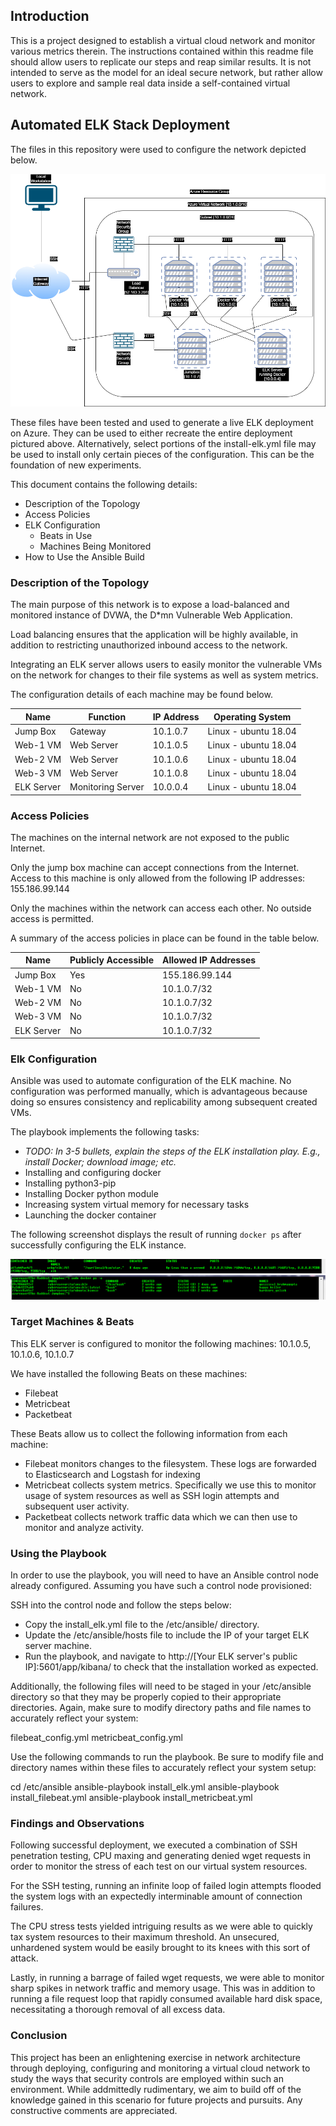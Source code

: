 ## Introduction

This is a project designed to establish a virtual cloud network and monitor various metrics therein. 
The instructions contained within this readme file should allow users to replicate our steps and reap similar results. It is not intended to serve as the model for an ideal secure network, but rather allow users to explore and sample real data inside a self-contained virtual network.

## Automated ELK Stack Deployment

The files in this repository were used to configure the network depicted below.

![Network Diagram](https://raw.githubusercontent.com/git-dmcintyre/elkproject/main/Images/network_diagram.png)

These files have been tested and used to generate a live ELK deployment on Azure. They can be used to either recreate the entire deployment pictured above. Alternatively, select portions of the install-elk.yml file may be used to install only certain pieces of the configuration. This can be the foundation of new experiments.


This document contains the following details:
- Description of the Topology
- Access Policies
- ELK Configuration
  - Beats in Use
  - Machines Being Monitored
- How to Use the Ansible Build


### Description of the Topology

The main purpose of this network is to expose a load-balanced and monitored instance of DVWA, the D*mn Vulnerable Web Application.

Load balancing ensures that the application will be highly available, in addition to restricting unauthorized inbound access to the network.

Integrating an ELK server allows users to easily monitor the vulnerable VMs on the network for changes to their file systems as well as system metrics.

The configuration details of each machine may be found below.

| Name       | Function          | IP Address | Operating System     |
|------------|-------------------|------------|----------------------|
| Jump Box   | Gateway           | 10.1.0.7   | Linux - ubuntu 18.04 |
| Web-1 VM   | Web Server        | 10.1.0.5   | Linux - ubuntu 18.04 |
| Web-2 VM   | Web Server        | 10.1.0.6   | Linux - ubuntu 18.04 |
| Web-3 VM   | Web Server        | 10.1.0.8   | Linux - ubuntu 18.04 |
| ELK Server | Monitoring Server | 10.0.0.4   | Linux - ubuntu 18.04 |

### Access Policies

The machines on the internal network are not exposed to the public Internet. 

Only the jump box machine can accept connections from the Internet. Access to this machine is only allowed from the following IP addresses: 155.186.99.144

Only the machines within the network can access each other. No outside access is permitted.

A summary of the access policies in place can be found in the table below.

| Name       | Publicly Accessible | Allowed IP Addresses |
|------------|---------------------|----------------------|
| Jump Box   | Yes                 | 155.186.99.144       |
| Web-1 VM   | No                  | 10.1.0.7/32          |
| Web-2 VM   | No                  | 10.1.0.7/32          |
| Web-3 VM   | No                  | 10.1.0.7/32          |
| ELK Server | No                  | 10.1.0.7/32          |

### Elk Configuration

Ansible was used to automate configuration of the ELK machine. No configuration was performed manually, which is advantageous because doing so ensures consistency and replicability among subsequent created VMs.

The playbook implements the following tasks:
- _TODO: In 3-5 bullets, explain the steps of the ELK installation play. E.g., install Docker; download image; etc._
- Installing and configuring docker
- Installing python3-pip
- Installing Docker python module
- Increasing system virtual memory for necessary tasks
- Launching the docker container 

The following screenshot displays the result of running `docker ps` after successfully configuring the ELK instance.

![dockeroutput1](https://raw.githubusercontent.com/git-dmcintyre/elkproject/main/Images/dockerpsoutput2.PNG)
![dockeroutput2](https://raw.githubusercontent.com/git-dmcintyre/elkproject/main/Images/dockerpsoutput.PNG)

### Target Machines & Beats
This ELK server is configured to monitor the following machines: 10.1.0.5, 10.1.0.6, 10.1.0.7


We have installed the following Beats on these machines:
- Filebeat
- Metricbeat
- Packetbeat

These Beats allow us to collect the following information from each machine:
- Filebeat monitors changes to the filesystem. These logs are forwarded to Elasticsearch and Logstash for indexing
- Metricbeat collects system metrics. Specifically we use this to monitor usage of system resources as well as SSH login attempts and subsequent user activity.
- Packetbeat collects network traffic data which we can then use to monitor and analyze activity.

### Using the Playbook
In order to use the playbook, you will need to have an Ansible control node already configured. Assuming you have such a control node provisioned: 

SSH into the control node and follow the steps below:
- Copy the install_elk.yml file to the /etc/ansible/ directory.
- Update the /etc/ansible/hosts file to include the IP of your target ELK server machine.
- Run the playbook, and navigate to http://[Your ELK server's public IP]:5601/app/kibana/ to check that the installation worked as expected.

Additionally, the following files will need to be staged in your /etc/ansible directory so that they may be properly copied to their appropriate directories. Again, make sure to modify directory paths and file names to accurately reflect your system:

filebeat_config.yml
metricbeat_config.yml

Use the following commands to run the playbook. Be sure to modify file and directory names within these files to accurately reflect your system setup:

cd /etc/ansible
ansible-playbook install_elk.yml
ansible-playbook install_filebeat.yml
ansible-playbook install_metricbeat.yml


### Findings and Observations
Following successful deployment, we executed a combination of SSH penetration testing, CPU maxing and generating denied wget requests in order to monitor the stress of each test on our virtual system resources.

For the SSH testing, running an infinite loop of failed login attempts flooded the system logs with an expectedly interminable amount of connection failures.

The CPU stress tests yielded intriguing results as we were able to quickly tax system resources to their maximum threshold. An unsecured, unhardened system would be easily brought to its knees with this sort of attack.

Lastly, in running a barrage of failed wget requests, we were able to monitor sharp spikes in network traffic and memory usage. This was in addition to running a file request loop that rapidly consumed available hard disk space, necessitating a thorough removal of all excess data.

### Conclusion

This project has been an enlightening exercise in network architecture through deploying, configuring and monitoring a virtual cloud network to study the ways that security controls are employed within such an environment. While addmittedly rudimentary, we aim to build off of the knowledge gained in this scenario for future projects and pursuits. Any constructive comments are appreciated.
